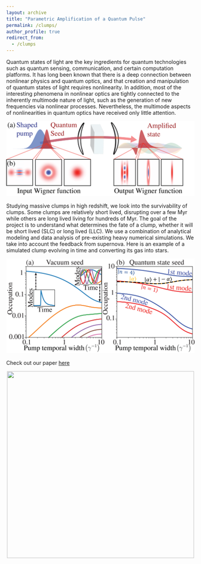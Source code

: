 ```yaml
---
layout: archive
title: "Parametric Amplification of a Quantum Pulse"
permalink: /clumps/
author_profile: true
redirect_from:
  - /clumps
--- 
```

Quantum states of light are the key ingredients for quantum technologies such as quantum sensing, communication, and certain computation platforms. It has long been known that there is a deep connection between nonlinear physics and quantum optics, and that creation and manipulation of quantum states of light requires nonlinearity. In addition, most of the interesting phenomena in nonlinear optics are tightly connected to the inherently multimode nature of light, such as the generation of new frequencies via nonlinear processes. Nevertheless, the multimode aspects of nonlinearities in quantum optics have received only little attention. 
<p align="center">
  <img src='/images/Figure 1 squeezing paper.png' width="600">
</p>
Studying massive clumps in high redshift, we look into the survivability of clumps. Some clumps are relatively short lived, disrupting over a few Myr while others are long lived living for hundreds of Myr. The goal of the project is to understand what determines the fate of a clump, whether it will be short lived (SLC) or long lived (LLC). We use a combination of analytical modeling and data analysis of pre-existing heavy numerical simulations. We take into account the feedback from supernova. Here is an example of a simulated clump evolving in time and converting its gas into stars.
<p align="center">
  <img src='/images/Figure 2 squeezing paper.png' width="600">
</p>

Check out our paper [here](https://arxiv.org/abs/2312.04394)
<p align="center">
  <img src='/images/S_starforming.png' width="500" height="500">
</p>
 
